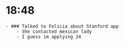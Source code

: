 # 18:48
	- ### Talked to Felicia about Stanford app
		- She contacted mexican lady
		- I guess im applying 24
